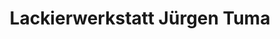 ---
title: "Lackierwerkstatt Jürgen Tuma"
url: /wolgast/lackierwerkstatt-juergen-tuma/
shop: Autowerkstatt
---